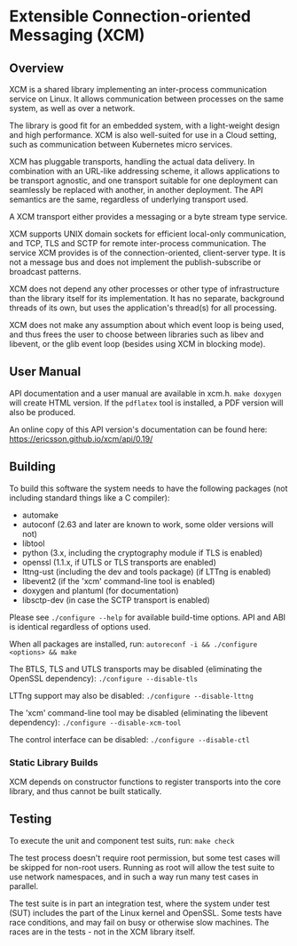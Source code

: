# Extensible Connection-oriented Messaging (XCM)

## Overview

XCM is a shared library implementing an inter-process communication
service on Linux. It allows communication between processes on the
same system, as well as over a network.

The library is good fit for an embedded system, with a light-weight
design and high performance. XCM is also well-suited for use in a
Cloud setting, such as communication between Kubernetes micro
services.

XCM has pluggable transports, handling the actual data delivery. In
combination with an URL-like addressing scheme, it allows applications
to be transport agnostic, and one transport suitable for one
deployment can seamlessly be replaced with another, in another
deployment. The API semantics are the same, regardless of underlying
transport used.

A XCM transport either provides a messaging or a byte stream type
service.

XCM supports UNIX domain sockets for efficient local-only
communication, and TCP, TLS and SCTP for remote inter-process
communication. The service XCM provides is of the connection-oriented,
client-server type. It is not a message bus and does not implement the
publish-subscribe or broadcast patterns.

XCM does not depend any other processes or other type of
infrastructure than the library itself for its implementation. It has
no separate, background threads of its own, but uses the application's
thread(s) for all processing.

XCM does not make any assumption about which event loop is being used,
and thus frees the user to choose between libraries such as libev and
libevent, or the glib event loop (besides using XCM in blocking mode).

## User Manual

API documentation and a user manual are available in xcm.h. `make
doxygen` will create HTML version. If the `pdflatex` tool is
installed, a PDF version will also be produced.

An online copy of this API version's documentation can be found here:
https://ericsson.github.io/xcm/api/0.19/

## Building

To build this software the system needs to have the following packages
(not including standard things like a C compiler):

* automake
* autoconf (2.63 and later are known to work, some older versions will not)
* libtool
* python (3.x, including the cryptography module if TLS is enabled)
* openssl (1.1.x, if UTLS or TLS transports are enabled)
* lttng-ust (including the dev and tools package) (if LTTng is enabled)
* libevent2 (if the 'xcm' command-line tool is enabled)
* doxygen and plantuml (for documentation)
* libsctp-dev (in case the SCTP transport is enabled)

Please see `./configure --help` for available build-time options. API
and ABI is identical regardless of options used.

When all packages are installed, run:
`autoreconf -i && ./configure <options> && make`

The BTLS, TLS and UTLS transports may be disabled (eliminating
the OpenSSL dependency):
`./configure --disable-tls`

LTTng support may also be disabled:
`./configure --disable-lttng`

The 'xcm' command-line tool may be disabled (eliminating the libevent
dependency):
`./configure --disable-xcm-tool`

The control interface can be disabled:
`./configure --disable-ctl`

### Static Library Builds

XCM depends on constructor functions to register transports into the
core library, and thus cannot be built statically.

## Testing

To execute the unit and component test suits, run:
`make check`

The test process doesn't require root permission, but some test cases
will be skipped for non-root users. Running as root will allow the
test suite to use network namespaces, and in such a way run many test
cases in parallel.

The test suite is in part an integration test, where the system under
test (SUT) includes the part of the Linux kernel and OpenSSL. Some
tests have race conditions, and may fail on busy or otherwise slow
machines. The races are in the tests - not in the XCM library itself.
